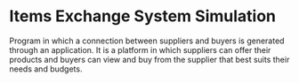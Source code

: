 # Items Exchange System Simulation
Program in which a connection between suppliers and buyers is generated through an application. It is a platform in which suppliers can offer their products and buyers can view and buy from the supplier that best suits their needs and budgets.
